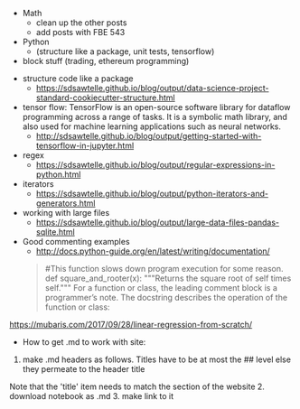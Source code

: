 - Math
  - clean up the other posts
  - add posts with FBE 543
- Python
  - (structure like a package, unit tests, tensorflow)
- block stuff (trading, ethereum programming)

* structure code like a package
  * https://sdsawtelle.github.io/blog/output/data-science-project-standard-cookiecutter-structure.html
* tensor flow: TensorFlow is an open-source software library for dataflow programming across a range of tasks. It is a symbolic math library, and also used for machine learning applications such as neural networks.
  * http://sdsawtelle.github.io/blog/output/getting-started-with-tensorflow-in-jupyter.html
* regex
  * https://sdsawtelle.github.io/blog/output/regular-expressions-in-python.html
* iterators
  * https://sdsawtelle.github.io/blog/output/python-iterators-and-generators.html
* working with large files
  * https://sdsawtelle.github.io/blog/output/large-data-files-pandas-sqlite.html
* Good commenting examples
  * http://docs.python-guide.org/en/latest/writing/documentation/
  > #This function slows down program execution for some reason.
  >def square_and_rooter(x):
  >"""Returns the square root of self times self."""
  >For a function or class, the leading comment block is a programmer’s note. 
  >The docstring describes the operation of the  function or class:

https://mubaris.com/2017/09/28/linear-regression-from-scratch/

* How to get .md to work with site:
1. make .md headers as follows. Titles have to be at most the ## level else they permeate to the header title
<!--
---
layout: default
title: Python Notes
description: posted by ghbcode on 2013/07/19
---
## Troubleshooting Code - timing, profiling and tracing
-->
Note that the 'title' item needs to match the section of the website
2. download notebook as .md
3. make link to it
